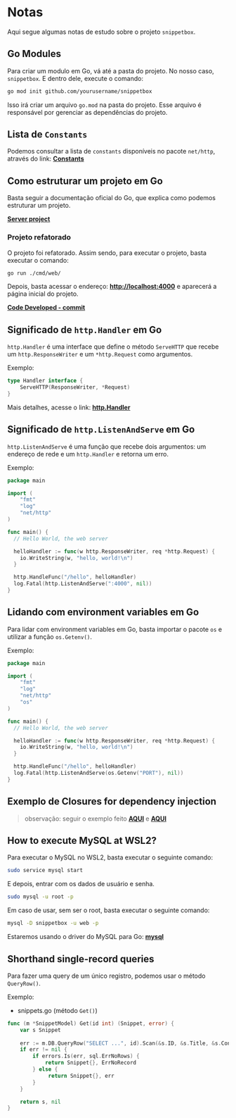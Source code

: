 # Notas 

Aqui segue algumas notas de estudo sobre o projeto `snippetbox`.

## Go Modules

Para criar um modulo em Go, vá até a pasta do projeto. No nosso caso, `snippetbox`. E dentro dele, execute o comando:

```bash
go mod init github.com/yourusername/snippetbox
```

Isso irá criar um arquivo `go.mod` na pasta do projeto. Esse arquivo é responsável por gerenciar as dependências do projeto.

## Lista de `Constants`

Podemos consultar a lista de `constants` disponíveis no pacote `net/http`, através do link: **[Constants](https://pkg.go.dev/net/http#pkg-constants)**

## Como estruturar um projeto em Go

Basta seguir a documentação oficial do Go, que explica como podemos estruturar um projeto.

**[Server project](https://go.dev/doc/modules/layout#server-project)**

### Projeto refatorado

O projeto foi refatorado. Assim sendo, para executar o projeto, basta executar o comando:

```bash
go run ./cmd/web/
```

Depois, basta acessar o endereço: **[http://localhost:4000](http://localhost:4000)** e aparecerá a página inicial do projeto.

**[Code Developed - commit](https://github.com/glaucia86/golang-studies/commit/8fb8ba757a301559576fda3056697f09db028913)**

## Significado de `http.Handler` em Go

`http.Handler` é uma interface que define o método `ServeHTTP` que recebe um `http.ResponseWriter` e um `*http.Request` como argumentos.

Exemplo:

```go
type Handler interface {
    ServeHTTP(ResponseWriter, *Request)
}
```

Mais detalhes, acesse o link: **[http.Handler](https://pkg.go.dev/net/http#Handler)**

## Significado de `http.ListenAndServe` em Go

`http.ListenAndServe` é uma função que recebe dois argumentos: um endereço de rede e um `http.Handler` e retorna um erro.

Exemplo:

```go
package main

import (
    "fmt"
    "log"
    "net/http"
)

func main() {
  // Hello World, the web server

  helloHandler := func(w http.ResponseWriter, req *http.Request) {
    io.WriteString(w, "hello, world!\n")
  }

  http.HandleFunc("/hello", helloHandler)
  log.Fatal(http.ListenAndServe(":4000", nil))
}
```

## Lidando com environment variables em Go

Para lidar com environment variables em Go, basta importar o pacote `os` e utilizar a função `os.Getenv()`.

Exemplo:

```go
package main

import (
    "fmt"
    "log"
    "net/http"
    "os"
)

func main() {
  // Hello World, the web server

  helloHandler := func(w http.ResponseWriter, req *http.Request) {
    io.WriteString(w, "hello, world!\n")
  }

  http.HandleFunc("/hello", helloHandler)
  log.Fatal(http.ListenAndServe(os.Getenv("PORT"), nil))
}
```

## Exemplo de Closures for dependency injection

> observação: seguir o exemplo feito **[AQUI](https://gist.github.com/alexedwards/5cd712192b4831058b21)** e **[AQUI](https://www.alexedwards.net/blog/organising-database-access)**

## How to execute MySQL at WSL2?

Para executar o MySQL no WSL2, basta executar o seguinte comando:

```bash
sudo service mysql start
```

E depois, entrar com os dados de usuário e senha.

```bash
sudo mysql -u root -p
```

Em caso de usar, sem ser o root, basta executar o seguinte comando:

```bash
mysql -D snippetbox -u web -p
```

Estaremos usando o driver do MySQL para Go: **[mysql](https://pkg.go.dev/github.com/go-sql-driver/mysql)**

## Shorthand single-record queries

Para fazer uma query de um único registro, podemos usar o método `QueryRow()`.

Exemplo:

* snippets.go (método `Get()`)

```go
func (m *SnippetModel) Get(id int) (Snippet, error) {
    var s Snippet
    
    err := m.DB.QueryRow("SELECT ...", id).Scan(&s.ID, &s.Title, &s.Content, &s.Created, &s.Expires)
    if err != nil {
        if errors.Is(err, sql.ErrNoRows) {
            return Snippet{}, ErrNoRecord
        } else {
             return Snippet{}, err
        }
    }

    return s, nil
}
```
